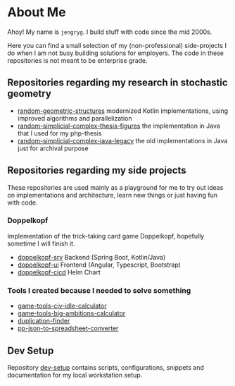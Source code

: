 # About Me

Ahoy! My name is `jengryg`. I build stuff with code since the mid 2000s.

Here you can find a small selection of my (non-professional) side-projects I do when I am not busy building solutions
for employers. The code in these repositories is not meant to be enterprise grade.

## Repositories regarding my research in stochastic geometry

* [random-geometric-structures](https://github.com/jengryg/random-geometric-structures) modernized Kotlin
  implementations, using improved algorithms and parallelization
* [random-simplicial-complex-thesis-figures](https://github.com/jengryg/random-simplicial-complex-thesis-figures) the
  implementation in Java that I used for my php-thesis
* [random-simplicial-complex-java-legacy](https://github.com/jengryg/random-simplicial-complex-java-legacy) the old
  implementations in Java just for archival purpose

## Repositories regarding my side projects

These repositories are used mainly as a playground for me to try out ideas on implementations and architecture, learn
new things or just having fun with code.

### Doppelkopf

Implementation of the trick-taking card game Doppelkopf, hopefully sometime I will finish it.

* [doppelkopf-srv](https://github.com/jengryg/doppelkopf-srv) Backend (Spring Boot, Kotlin/Java)
* [doppelkopf-ui](https://github.com/jengryg/doppelkopf-ui) Frontend (Angular, Typescript, Bootstrap)
* [doppelkopf-cicd](https://github.com/jengryg/doppelkopf-cicd) Helm Chart

### Tools I created because I needed to solve something

* [game-tools-civ-idle-calculator](https://github.com/jengryg/game-tools-civ-idle-calculator)
* [game-tools-big-ambitions-calculator](https://github.com/jengryg/game-tools-big-ambitions-calculator)
* [duplication-finder](https://github.com/jengryg/duplication-finder)
* [pp-json-to-spreadsheet-converter](https://github.com/jengryg/pp-json-to-spreadsheet-converter)

## Dev Setup

Repository [dev-setup](https://github.com/jengryg/dev-setup) contains scripts, configurations, snippets and
documentation for my local workstation setup.